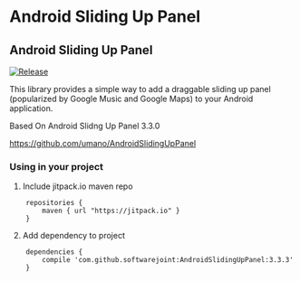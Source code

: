 Android Sliding Up Panel
=========================

## Android Sliding Up Panel

[![Release](https://jitpack.io/v/softwarejoint/AndroidSlidingUpPanel.svg)](https://jitpack.io/#softwarejoint/AndroidSlidingUpPanel)

This library provides a simple way to add a draggable sliding up panel (popularized by Google Music and Google Maps) to your Android application.

Based On Android Slidng Up Panel 3.3.0

https://github.com/umano/AndroidSlidingUpPanel

### Using in your project

1. Include jitpack.io maven repo

```
    repositories {
        maven { url "https://jitpack.io" }
    }

```

2. Add dependency to project

```
    dependencies {
	    compile 'com.github.softwarejoint:AndroidSlidingUpPanel:3.3.3'
	}

```

